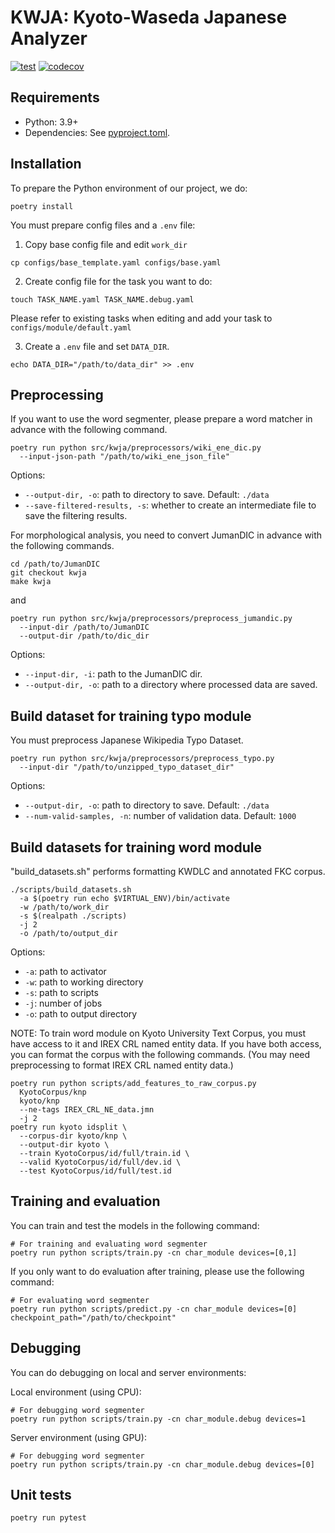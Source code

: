 # KWJA: Kyoto-Waseda Japanese Analyzer

[![test](https://github.com/ku-nlp/kwja/actions/workflows/test.yml/badge.svg)](https://github.com/ku-nlp/kwja/actions/workflows/test.yml)
[![codecov](https://codecov.io/gh/ku-nlp/kwja/branch/main/graph/badge.svg?token=A9FWWPLITO)](https://codecov.io/gh/ku-nlp/kwja)

## Requirements

- Python: 3.9+
- Dependencies: See [pyproject.toml](./pyproject.toml).

## Installation

To prepare the Python environment of our project, we do:
```shell
poetry install
```

You must prepare config files and a `.env` file:
1. Copy base config file and edit `work_dir`
```shell
cp configs/base_template.yaml configs/base.yaml
```
2. Create config file for the task you want to do:
```shell
touch TASK_NAME.yaml TASK_NAME.debug.yaml
```
Please refer to existing tasks when editing and add your task to `configs/module/default.yaml`

3. Create a `.env` file and set `DATA_DIR`.
```shell
echo DATA_DIR="/path/to/data_dir" >> .env
```

## Preprocessing
If you want to use the word segmenter, please prepare a word matcher in advance with the following command.
```shell
poetry run python src/kwja/preprocessors/wiki_ene_dic.py
  --input-json-path "/path/to/wiki_ene_json_file"
```
Options:
- `--output-dir, -o`: path to directory to save. Default: `./data`
- `--save-filtered-results, -s`: whether to create an intermediate file to save the filtering results.

For morphological analysis, you need to convert JumanDIC in advance with the following commands.
```shell
cd /path/to/JumanDIC
git checkout kwja
make kwja
```
and
```shell
poetry run python src/kwja/preprocessors/preprocess_jumandic.py
  --input-dir /path/to/JumanDIC
  --output-dir /path/to/dic_dir
```
Options:
- `--input-dir, -i`: path to the JumanDIC dir.
- `--output-dir, -o`: path to a directory where processed data are saved.

## Build dataset for training typo module
You must preprocess Japanese Wikipedia Typo Dataset.
```shell
poetry run python src/kwja/preprocessors/preprocess_typo.py
  --input-dir "/path/to/unzipped_typo_dataset_dir"
```
Options:
- `--output-dir, -o`: path to directory to save. Default: `./data`
- `--num-valid-samples, -n`: number of validation data. Default: `1000`

## Build datasets for training word module
"build_datasets.sh" performs formatting KWDLC and annotated FKC corpus.
```shell
./scripts/build_datasets.sh
  -a $(poetry run echo $VIRTUAL_ENV)/bin/activate
  -w /path/to/work_dir
  -s $(realpath ./scripts)
  -j 2
  -o /path/to/output_dir
```
Options:
- `-a`: path to activator
- `-w`: path to working directory
- `-s`: path to scripts
- `-j`: number of jobs
- `-o`: path to output directory

NOTE:
To train word module on Kyoto University Text Corpus, you must have access to it and IREX CRL named entity data.
If you have both access, you can format the corpus with the following commands.
(You may need preprocessing to format IREX CRL named entity data.)
```shell
poetry run python scripts/add_features_to_raw_corpus.py
  KyotoCorpus/knp
  kyoto/knp
  --ne-tags IREX_CRL_NE_data.jmn
  -j 2
poetry run kyoto idsplit \
  --corpus-dir kyoto/knp \
  --output-dir kyoto \
  --train KyotoCorpus/id/full/train.id \
  --valid KyotoCorpus/id/full/dev.id \
  --test KyotoCorpus/id/full/test.id
```

## Training and evaluation
You can train and test the models in the following command:
```shell
# For training and evaluating word segmenter
poetry run python scripts/train.py -cn char_module devices=[0,1]
```

If you only want to do evaluation after training, please use the following command:
```shell
# For evaluating word segmenter
poetry run python scripts/predict.py -cn char_module devices=[0] checkpoint_path="/path/to/checkpoint"
```

## Debugging
You can do debugging on local and server environments:

Local environment (using CPU):
```shell
# For debugging word segmenter
poetry run python scripts/train.py -cn char_module.debug devices=1
```
Server environment (using GPU):
```shell
# For debugging word segmenter
poetry run python scripts/train.py -cn char_module.debug devices=[0]
```

## Unit tests

```shell
poetry run pytest
```
